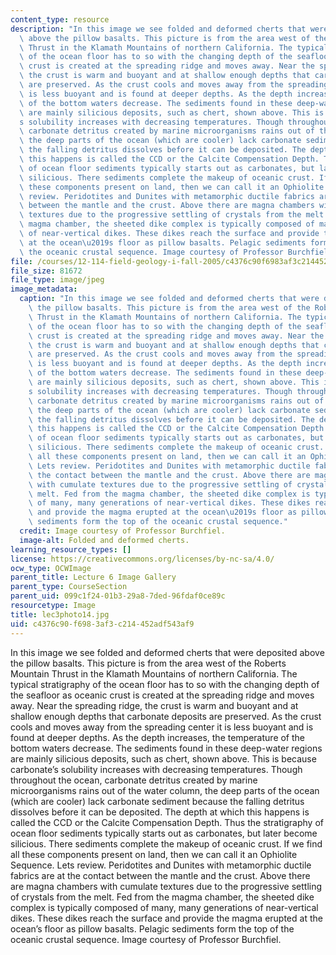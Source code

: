 ```yaml
---
content_type: resource
description: "In this image we see folded and deformed cherts that were deposited\
  \ above the pillow basalts. This picture is from the area west of the Roberts Mountain\
  \ Thrust in the Klamath Mountains of northern California. The typical stratigraphy\
  \ of the ocean floor has to so with the changing depth of the seafloor as oceanic\
  \ crust is created at the spreading ridge and moves away. Near the spreading ridge,\
  \ the crust is warm and buoyant and at shallow enough depths that carbonate deposits\
  \ are preserved. As the crust cools and moves away from the spreading center it\
  \ is less buoyant and is found at deeper depths. As the depth increases, the temperature\
  \ of the bottom waters decrease. The sediments found in these deep-water regions\
  \ are mainly silicious deposits, such as chert, shown above. This is because carbonate\u2019\
  s solubility increases with decreasing temperatures. Though throughout the ocean,\
  \ carbonate detritus created by marine microorganisms rains out of the water column,\
  \ the deep parts of the ocean (which are cooler) lack carbonate sediment because\
  \ the falling detritus dissolves before it can be deposited. The depth at which\
  \ this happens is called the CCD or the Calcite Compensation Depth. Thus the stratigraphy\
  \ of ocean floor sediments typically starts out as carbonates, but later become\
  \ silicious. There sediments complete the makeup of oceanic crust. If we find all\
  \ these components present on land, then we can call it an Ophiolite Sequence. Lets\
  \ review. Peridotites and Dunites with metamorphic ductile fabrics are at the contact\
  \ between the mantle and the crust. Above there are magna chambers with cumulate\
  \ textures due to the progressive settling of crystals from the melt. Fed from the\
  \ magma chamber, the sheeted dike complex is typically composed of many, many generations\
  \ of near-vertical dikes. These dikes reach the surface and provide the magma erupted\
  \ at the ocean\u2019s floor as pillow basalts. Pelagic sediments form the top of\
  \ the oceanic crustal sequence. Image courtesy of Professor Burchfiel."
file: /courses/12-114-field-geology-i-fall-2005/c4376c90f6983af3c214452adf543af9_lec3photo14.jpg
file_size: 81672
file_type: image/jpeg
image_metadata:
  caption: "In this image we see folded and deformed cherts that were deposited above\
    \ the pillow basalts. This picture is from the area west of the Roberts Mountain\
    \ Thrust in the Klamath Mountains of northern California. The typical stratigraphy\
    \ of the ocean floor has to so with the changing depth of the seafloor as oceanic\
    \ crust is created at the spreading ridge and moves away. Near the spreading ridge,\
    \ the crust is warm and buoyant and at shallow enough depths that carbonate deposits\
    \ are preserved. As the crust cools and moves away from the spreading center it\
    \ is less buoyant and is found at deeper depths. As the depth increases, the temperature\
    \ of the bottom waters decrease. The sediments found in these deep-water regions\
    \ are mainly silicious deposits, such as chert, shown above. This is because carbonate\u2019\
    s solubility increases with decreasing temperatures. Though throughout the ocean,\
    \ carbonate detritus created by marine microorganisms rains out of the water column,\
    \ the deep parts of the ocean (which are cooler) lack carbonate sediment because\
    \ the falling detritus dissolves before it can be deposited. The depth at which\
    \ this happens is called the CCD or the Calcite Compensation Depth. Thus the stratigraphy\
    \ of ocean floor sediments typically starts out as carbonates, but later become\
    \ silicious. There sediments complete the makeup of oceanic crust. If we find\
    \ all these components present on land, then we can call it an Ophiolite Sequence.\
    \ Lets review. Peridotites and Dunites with metamorphic ductile fabrics are at\
    \ the contact between the mantle and the crust. Above there are magna chambers\
    \ with cumulate textures due to the progressive settling of crystals from the\
    \ melt. Fed from the magma chamber, the sheeted dike complex is typically composed\
    \ of many, many generations of near-vertical dikes. These dikes reach the surface\
    \ and provide the magma erupted at the ocean\u2019s floor as pillow basalts. Pelagic\
    \ sediments form the top of the oceanic crustal sequence."
  credit: Image courtesy of Professor Burchfiel.
  image-alt: Folded and deformed cherts.
learning_resource_types: []
license: https://creativecommons.org/licenses/by-nc-sa/4.0/
ocw_type: OCWImage
parent_title: Lecture 6 Image Gallery
parent_type: CourseSection
parent_uid: 099c1f24-01b3-29a8-7ded-96fdaf0ce89c
resourcetype: Image
title: lec3photo14.jpg
uid: c4376c90-f698-3af3-c214-452adf543af9
---
```

In this image we see folded and deformed cherts that were deposited above the pillow basalts. This picture is from the area west of the Roberts Mountain Thrust in the Klamath Mountains of northern California. The typical stratigraphy of the ocean floor has to so with the changing depth of the seafloor as oceanic crust is created at the spreading ridge and moves away. Near the spreading ridge, the crust is warm and buoyant and at shallow enough depths that carbonate deposits are preserved. As the crust cools and moves away from the spreading center it is less buoyant and is found at deeper depths. As the depth increases, the temperature of the bottom waters decrease. The sediments found in these deep-water regions are mainly silicious deposits, such as chert, shown above. This is because carbonate’s solubility increases with decreasing temperatures. Though throughout the ocean, carbonate detritus created by marine microorganisms rains out of the water column, the deep parts of the ocean (which are cooler) lack carbonate sediment because the falling detritus dissolves before it can be deposited. The depth at which this happens is called the CCD or the Calcite Compensation Depth. Thus the stratigraphy of ocean floor sediments typically starts out as carbonates, but later become silicious. There sediments complete the makeup of oceanic crust. If we find all these components present on land, then we can call it an Ophiolite Sequence. Lets review. Peridotites and Dunites with metamorphic ductile fabrics are at the contact between the mantle and the crust. Above there are magna chambers with cumulate textures due to the progressive settling of crystals from the melt. Fed from the magma chamber, the sheeted dike complex is typically composed of many, many generations of near-vertical dikes. These dikes reach the surface and provide the magma erupted at the ocean’s floor as pillow basalts. Pelagic sediments form the top of the oceanic crustal sequence. Image courtesy of Professor Burchfiel.